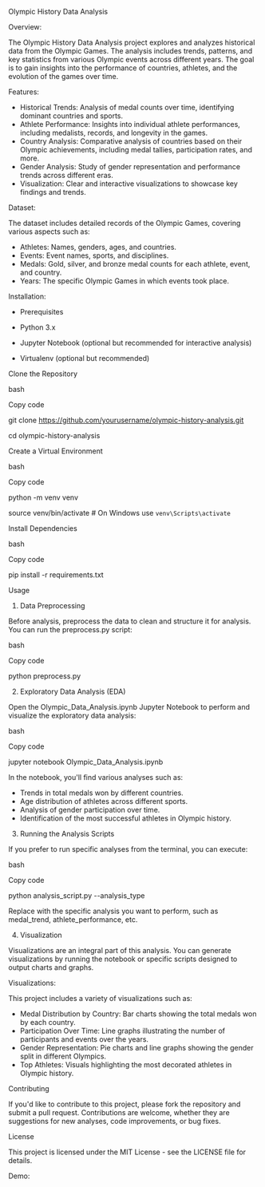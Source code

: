 Olympic History Data Analysis


Overview:

The Olympic History Data Analysis project explores and analyzes historical data from the Olympic Games. The analysis includes trends, patterns, and key statistics from various Olympic events across different years. The goal is to gain insights into the performance of countries, athletes, and the evolution of the games over time.


Features:

- Historical Trends: Analysis of medal counts over time, identifying dominant countries and sports.
- Athlete Performance: Insights into individual athlete performances, including medalists, records, and longevity in the games.
- Country Analysis: Comparative analysis of countries based on their Olympic achievements, including medal tallies, participation rates, and more.
- Gender Analysis: Study of gender representation and performance trends across different eras.
- Visualization: Clear and interactive visualizations to showcase key findings and trends.


Dataset:

The dataset includes detailed records of the Olympic Games, covering various aspects such as:

- Athletes: Names, genders, ages, and countries.
- Events: Event names, sports, and disciplines.
- Medals: Gold, silver, and bronze medal counts for each athlete, event, and country.
- Years: The specific Olympic Games in which events took place.

Installation:

- Prerequisites

- Python 3.x

- Jupyter Notebook (optional but recommended for interactive analysis)

- Virtualenv (optional but recommended)

Clone the Repository

bash

Copy code

git clone https://github.com/yourusername/olympic-history-analysis.git

cd olympic-history-analysis

Create a Virtual Environment

bash

Copy code

python -m venv venv

source venv/bin/activate  # On Windows use `venv\Scripts\activate`

Install Dependencies

bash

Copy code

pip install -r requirements.txt


Usage

1. Data Preprocessing
   
Before analysis, preprocess the data to clean and structure it for analysis. You can run the preprocess.py script:

bash

Copy code

python preprocess.py

2. Exploratory Data Analysis (EDA)
   
Open the Olympic_Data_Analysis.ipynb Jupyter Notebook to perform and visualize the exploratory data analysis:

bash

Copy code

jupyter notebook Olympic_Data_Analysis.ipynb

In the notebook, you'll find various analyses such as:

- Trends in total medals won by different countries.
- Age distribution of athletes across different sports.
- Analysis of gender participation over time.
- Identification of the most successful athletes in Olympic history.

3. Running the Analysis Scripts
   
If you prefer to run specific analyses from the terminal, you can execute:

bash

Copy code

python analysis_script.py --analysis_type <type>

Replace <type> with the specific analysis you want to perform, such as medal_trend, athlete_performance, etc.

4. Visualization
   
Visualizations are an integral part of this analysis. You can generate visualizations by running the notebook or specific scripts designed to output charts and graphs.

                       
Visualizations:

This project includes a variety of visualizations such as:

- Medal Distribution by Country: Bar charts showing the total medals won by each country.
- Participation Over Time: Line graphs illustrating the number of participants and events over the years.
- Gender Representation: Pie charts and line graphs showing the gender split in different Olympics.
- Top Athletes: Visuals highlighting the most decorated athletes in Olympic history.


Contributing

If you'd like to contribute to this project, please fork the repository and submit a pull request. Contributions are welcome, whether they are suggestions for new analyses, code improvements, or bug fixes.


License

This project is licensed under the MIT License - see the LICENSE file for details.

Demo:











